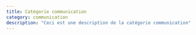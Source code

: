 ```yaml
---
title: Catégorie communication
category: communication
description: "Ceci est une description de la catégorie communication"
---
```

